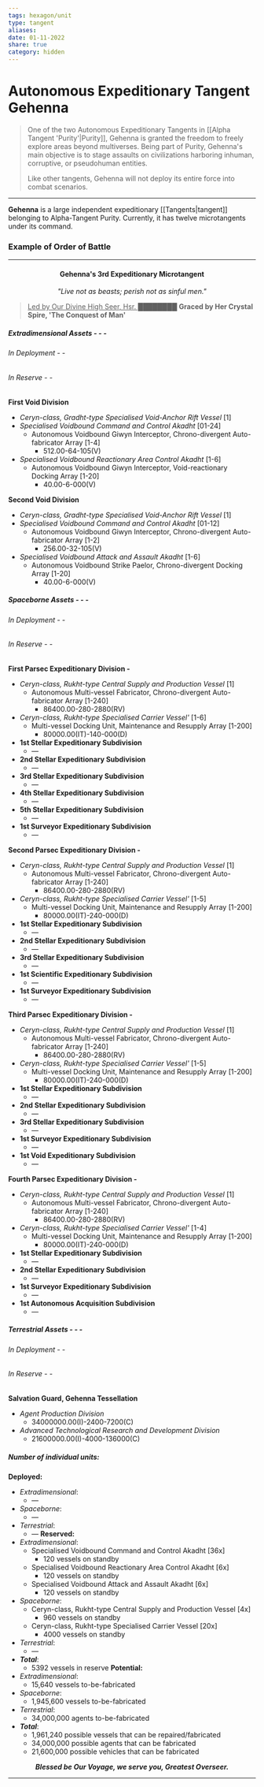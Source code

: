 ```yaml
---
tags: hexagon/unit
type: tangent
aliases: 
date: 01-11-2022
share: true
category: hidden
---
```

# Autonomous Expeditionary Tangent Gehenna

> One of the two Autonomous Expeditionary Tangents in [[Alpha Tangent 'Purity'|Purity]], Gehenna is granted the freedom to freely explore areas beyond multiverses. Being part of Purity, Gehenna's main objective is to stage assaults on civilizations harboring inhuman, corruptive, or pseudohuman entities.
> 
> Like other tangents, Gehenna will not deploy its entire force into combat scenarios.
---

**Gehenna** is a large independent expeditionary [[Tangents|tangent]] belonging to Alpha-Tangent Purity. Currently, it has twelve microtangents under its command.

### Example of Order of Battle
---
<h4><center>Gehenna's 3rd Expeditionary Microtangent</center></h4>
<i><center>"Live not as beasts; perish not as sinful men."</center></i>

> <u>Led by Our Divine High Seer, Hsr. ████████</u>
> **Graced by Her Crystal Spire, 'The Conquest of Man'**

##### Extradimensional Assets - - -
###### In Deployment - -


###### In Reserve - -
**First Void Division**
- *Ceryn-class, Gradht-type Specialised Void-Anchor Rift Vessel* [1]
- *Specialised Voidbound Command and Control Akadht* [01-24]
	- Autonomous Voidbound Giwyn Interceptor, Chrono-divergent Auto-fabricator Array [1-4]
		- 512.00-64-105(V)
- *Specialised Voidbound Reactionary Area Control Akadht* [1-6]
	- Autonomous Voidbound Giwyn Interceptor, Void-reactionary Docking Array [1-20]
		- 40.00-6-000(V)

**Second Void Division**
- *Ceryn-class, Gradht-type Specialised Void-Anchor Rift Vessel* [1]
- *Specialised Voidbound Command and Control Akadht* [01-12]
	- Autonomous Voidbound Giwyn Interceptor, Chrono-divergent Auto-fabricator Array [1-2]
		- 256.00-32-105(V)
- *Specialised Voidbound Attack and Assault Akadht* [1-6]
	- Autonomous Voidbound Strike Paelor, Chrono-divergent Docking Array [1-20]
		- 40.00-6-000(V)

##### Spaceborne Assets - - -
###### In Deployment - -


###### In Reserve - -
**First Parsec Expeditionary Division -**
- *Ceryn-class, Rukht-type Central Supply and Production Vessel* [1]
	- Autonomous Multi-vessel Fabricator, Chrono-divergent Auto-fabricator Array [1-240]
		-  86400.00-280-2880(RV)
- *Ceryn-class, Rukht-type Specialised Carrier Vessel'* [1-6]
	- Multi-vessel Docking Unit, Maintenance and Resupply Array [1-200]
		- 80000.00(IT)-140-000(D)
- **1st Stellar Expeditionary Subdivision**
	- —
- **2nd Stellar Expeditionary Subdivision**
	- —
- **3rd Stellar Expeditionary Subdivision**
	- —
- **4th Stellar Expeditionary Subdivision**
	- —
- **5th Stellar Expeditionary Subdivision**
	- —
- **1st Surveyor Expeditionary Subdivision**
	- —

**Second Parsec Expeditionary Division -**
- *Ceryn-class, Rukht-type Central Supply and Production Vessel* [1]
	- Autonomous Multi-vessel Fabricator, Chrono-divergent Auto-fabricator Array [1-240]
		-  86400.00-280-2880(RV)
- *Ceryn-class, Rukht-type Specialised Carrier Vessel'* [1-5]
	- Multi-vessel Docking Unit, Maintenance and Resupply Array [1-200]
		- 80000.00(IT)-240-000(D)
- **1st Stellar Expeditionary Subdivision**
	- —
- **2nd Stellar Expeditionary Subdivision**
	- —
- **3rd Stellar Expeditionary Subdivision**
	- —
- **1st Scientific Expeditionary Subdivision**
	- —
- **1st Surveyor Expeditionary Subdivision**
	- —

**Third Parsec Expeditionary Division -**
- *Ceryn-class, Rukht-type Central Supply and Production Vessel* [1]
	- Autonomous Multi-vessel Fabricator, Chrono-divergent Auto-fabricator Array [1-240]
		-  86400.00-280-2880(RV)
- *Ceryn-class, Rukht-type Specialised Carrier Vessel'* [1-5]
	- Multi-vessel Docking Unit, Maintenance and Resupply Array [1-200]
		- 80000.00(IT)-240-000(D)
- **1st Stellar Expeditionary Subdivision**
	- —
- **2nd Stellar Expeditionary Subdivision**
	- —
- **3rd Stellar Expeditionary Subdivision**
	- —
- **1st Surveyor Expeditionary Subdivision**
	- —
- **1st Void Expeditionary Subdivision**
	- —

**Fourth Parsec Expeditionary Division -**
- *Ceryn-class, Rukht-type Central Supply and Production Vessel* [1]
	- Autonomous Multi-vessel Fabricator, Chrono-divergent Auto-fabricator Array [1-240]
		-  86400.00-280-2880(RV)
- *Ceryn-class, Rukht-type Specialised Carrier Vessel'* [1-4]
	- Multi-vessel Docking Unit, Maintenance and Resupply Array [1-200]
		- 80000.00(IT)-240-000(D)
- **1st Stellar Expeditionary Subdivision**
	- —
- **2nd Stellar Expeditionary Subdivision**
	- —
- **1st Surveyor Expeditionary Subdivision**
	- —
- **1st Autonomous Acquisition Subdivision**
	- —




##### Terrestrial Assets - - -
###### In Deployment - -


###### In Reserve - -
**Salvation Guard, Gehenna Tessellation**
- *Agent Production Division*
	- 34000000.00(I)-2400-7200(C)
- *Advanced Technological Research and Development Division*
	- 21600000.00(I)-4000-136000(C)

##### Number of individual units:
**Deployed:**
- *Extradimensional*: 
	- —
- *Spaceborne*: 
	- —
- *Terrestrial*: 
	- —
**Reserved:**
- *Extradimensional*: 
	- Specialised Voidbound Command and Control Akadht [36x]
		- 120 vessels on standby
	- Specialised Voidbound Reactionary Area Control Akadht [6x]
		- 120 vessels on standby
	- Specialised Voidbound Attack and Assault Akadht [6x]
		- 120 vessels on standby
- *Spaceborne*: 
	- Ceryn-class, Rukht-type Central Supply and Production Vessel [4x]
		- 960 vessels on standby
	- Ceryn-class, Rukht-type Specialised Carrier Vessel [20x]
		- 4000 vessels on standby
- *Terrestrial*: 
	- —
- ***Total***:
	- 5392 vessels in reserve
**Potential:**
- *Extradimensional*:
	- 15,640 vessels to-be-fabricated
- *Spaceborne*:
	- 1,945,600 vessels to-be-fabricated
- *Terrestrial*:
	- 34,000,000 agents to-be-fabricated
- ***Total***:
	- 1,961,240 possible vessels that can be repaired/fabricated
	- 34,000,000 possible agents that can be fabricated
	- 21,600,000 possible vehicles that can be fabricated

<b><i><center>Blessed be Our Voyage, we serve you, Greatest Overseer.</center></i></b>

---